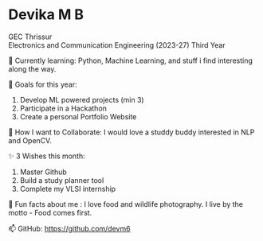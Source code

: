 # Devika M B
GEC Thrissur  
Electronics and Communication Engineering  (2023-27)
Third Year

🌱 Currently learning: Python, Machine Learning, and stuff i find interesting along the way.

🎯 Goals for this year: 
1. Develop ML powered projects (min 3)
2. Participate in a Hackathon
3. Create a personal Portfolio Website

👯 How I want to Collaborate: I would love a studdy buddy interested in NLP and OpenCV.

✨ 3 Wishes this month:
1. Master Github
2. Build a study planner tool  
3. Complete my VLSI internship  

💬 Fun facts about me : I love food and wildlife photography. I live by the motto - Food comes first. 

📫 GitHub: https://github.com/devm6
